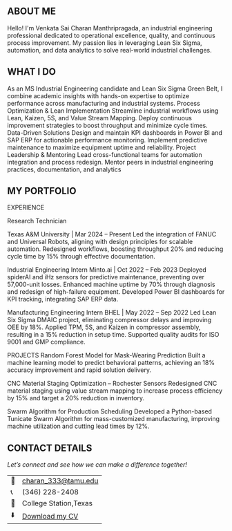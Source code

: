 <!--Section 1: Introduce your self-->
## ABOUT ME

Hello! I'm Venkata Sai Charan Manthripragada, an industrial engineering professional dedicated to operational excellence, quality, and continuous process improvement. My passion lies in leveraging Lean Six Sigma, automation, and data analytics to solve real-world industrial challenges.


<!--Mention your top/relevant skills here - core and soft skills-->
## WHAT I DO

As an MS Industrial Engineering candidate and Lean Six Sigma Green Belt, I combine academic insights with hands-on expertise to optimize performance across manufacturing and industrial systems.
Process Optimization & Lean Implementation
Streamline industrial workflows using Lean, Kaizen, 5S, and Value Stream Mapping.
Deploy continuous improvement strategies to boost throughput and minimize cycle times.
Data-Driven Solutions
Design and maintain KPI dashboards in Power BI and SAP ERP for actionable performance monitoring.
Implement predictive maintenance to maximize equipment uptime and reliability.
 Project Leadership & Mentoring
Lead cross-functional teams for automation integration and process redesign.
Mentor peers in industrial engineering practices, documentation, and analytics

<!--Section 2: List 3-4 key projects-->
## MY PORTFOLIO 
EXPERIENCE

Research Technician

Texas A&M University | Mar 2024 – Present
Led the integration of FANUC and Universal Robots, aligning with design principles for scalable automation.
Redesigned workflows, boosting throughput 20% and reducing cycle time by 15% through effective documentation.

Industrial Engineering Intern
Minto.ai | Oct 2022 – Feb 2023
Deployed spiderAI and iHz sensors for predictive maintenance, preventing over 57,000-unit losses.
Enhanced machine uptime by 70% through diagnosis and redesign of high-failure equipment.
Developed Power BI dashboards for KPI tracking, integrating SAP ERP data.

Manufacturing Engineering Intern
BHEL | May 2022 – Sep 2022
Led Lean Six Sigma DMAIC project, eliminating compressor delays and improving OEE by 18%.
Applied TPM, 5S, and Kaizen in compressor assembly, resulting in a 15% reduction in setup time.
Supported quality audits for ISO 9001 and GMP compliance.

PROJECTS
Random Forest Model for Mask-Wearing Prediction
Built a machine learning model to predict behavioral patterns, achieving an 18% accuracy improvement and rapid solution delivery.

CNC Material Staging Optimization – Rochester Sensors
Redesigned CNC material staging using value stream mapping to increase process efficiency by 15% and target a 20% reduction in inventory.

Swarm Algorithm for Production Scheduling
Developed a Python-based Tunicate Swarm Algorithm for mass-customized manufacturing, improving machine utilization and cutting lead times by 12%.


## CONTACT DETAILS

*Let’s connect and see how we can make a difference together!*
<table>
  <tbody>
    <tr>
      <td>📧</td>
      <td><a href="charan_333@tamu.edu">charan_333@tamu.edu</a></td>
    </tr>
    <tr>
      <td>📞</td>
      <td>(346) 228-2408</td>
    </tr>
    <tr>
      <td>📍</td>
      <td>College Station,Texas </td>
    </tr>
    <tr>
      <td>⬇️</td>
      <td><a href=https://www.linkedin.com/in/venkata-sai-charan-manthripragada-41b28321b/>Download my CV</a></td>  
    </tr>
    <tr>
      </tr>
  </tbody>
</table>
